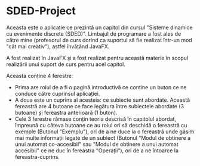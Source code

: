 # SDED-Project

Aceasta este o aplicație ce prezintă un capitol din cursul "Sisteme dinamice cu evenimente discrete (SDED)". Limbajul de programare a fost ales de către mine (profesorul de curs dorind ca suportul să fie realizat într-un mod "cât mai creativ"), astfel învățând JavaFX.

A fost realizat în JavaFX și a fost realizat pentru această materie în scopul realizării unui suport de curs pentru acel capitol.

Aceasta conține 4 ferestre:
- Prima are rolul de a fi o pagină introductivă ce conține un buton ce ne conduce către cuprinsul aplicației.
- A doua este un cuprins al acesteia: ce subiecte sunt abordate. Această fereastră are 4 butoane ce face legătura între subiectele abordate (3 butoane) și fereastra anterioară (1 buton).
- Cele 3 ferestre rămase conțin teoria descrisă în capitolul abordat, împreună cu câteva butoane ce au rolul ori să deschidă o fereastră cu exemple (Butonul "Exemplu"), ori de a ne duce la o fereastră unde găsim mai multe informații legate de un subiect (Butonul "Modul de obtinere a unui automat co-accesibil" sau "Modul de obtinere a unui automat accesibil" ce ne duc în fereastra "Operații"), ori de a ne întoarce la fereastra-cuprins.
